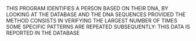 THIS PROGRAM IDENTIFIES A PERSON BASED ON THEIR DNA, BY LOOKING AT THE DATABASE AND THE DNA SEQUENCES PROVIDED
THE METHOD CONSISTS IN VERIFYING THE LARGEST NUMBER OF TIMES SOME SPECIFIC PATTERNS ARE REPEATED SUBSEQUENTLY: THIS DATA IS REPORTED IN THE DATABASE
